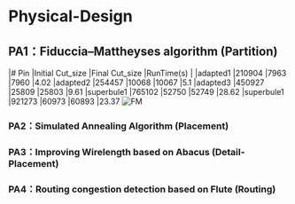 # Physical-Design
## PA1：Fiduccia–Mattheyses algorithm (Partition)
|# Pin |Initial Cut_size |Final Cut_size |RunTime(s) |
|adapted1	  |210904	|7963	 |7960	|4.02
|adapted2	  |254457	|10068 |10067	|5.1
|adapted3	  |450927	|25809 |25803	|9.61
|superbule1	|765102	|52750 |52749	|28.62
|superbule1	|921273	|60973 |60893	|23.37
![FM]([https://github.com/xkllkx/NCKU_Physical_Design/assets/79973620/e5cdb7ef-58d3-4d45-91b8-f4572314c75d](https://github.com/xkllkx/NCKU_Physical_Design/blob/main/PA1_FM/FM.png))






### PA2：Simulated Annealing Algorithm (Placement)
### PA3：Improving Wirelength based on Abacus (Detail-Placement)
### PA4：Routing congestion detection based on Flute (Routing)
